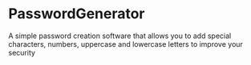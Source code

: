 # PasswordGenerator

A simple password creation software that allows you to add special characters, numbers, uppercase and lowercase letters to improve your security
